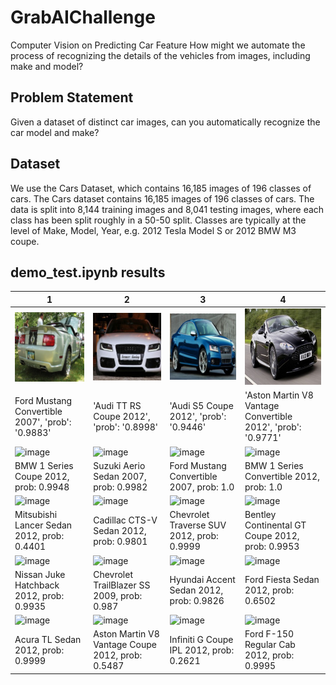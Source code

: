 # GrabAIChallenge

Computer Vision on Predicting Car Feature
How might we automate the process of recognizing the details of the vehicles from images, including make and model?

## Problem Statement
Given a dataset of distinct car images, can you automatically recognize the car model and make?

## Dataset
We use the Cars Dataset, which contains 16,185 images of 196 classes of cars. The Cars dataset contains 16,185 images of 196 classes of cars. The data is split into 8,144 training images and 8,041 testing images, where each class has been split roughly in a 50-50 split. Classes are typically at the level of Make, Model, Year, e.g. 2012 Tesla Model S or 2012 BMW M3 coupe.


## demo_test.ipynb results

1 | 2 | 3 | 4 |
|---|---|---|---|
|![image](https://github.com/AnggaPradiktas/GrabAIChallenge/blob/master/results_img/0.jpg)  | ![image](https://github.com/AnggaPradiktas/GrabAIChallenge/blob/master/results_img/1.jpg) | ![image](https://github.com/AnggaPradiktas/GrabAIChallenge/blob/master/results_img/2.jpg)|![image](https://github.com/AnggaPradiktas/GrabAIChallenge/blob/master/results_img/3.jpg) |
|Ford Mustang Convertible 2007', 'prob': '0.9883'|'Audi TT RS Coupe 2012', 'prob': '0.8998'|'Audi S5 Coupe 2012', 'prob': '0.9446'|'Aston Martin V8 Vantage Convertible 2012', 'prob': '0.9771'|
|![image](https://github.com/foamliu/Car-Recognition/raw/master/images/4_out.png)  | ![image](https://github.com/foamliu/Car-Recognition/raw/master/images/5_out.png) | ![image](https://github.com/foamliu/Car-Recognition/raw/master/images/6_out.png)|![image](https://github.com/foamliu/Car-Recognition/raw/master/images/7_out.png) |
|BMW 1 Series Coupe 2012, prob: 0.9948|Suzuki Aerio Sedan 2007, prob: 0.9982|Ford Mustang Convertible 2007, prob: 1.0|BMW 1 Series Convertible 2012, prob: 1.0|
|![image](https://github.com/foamliu/Car-Recognition/raw/master/images/8_out.png)  | ![image](https://github.com/foamliu/Car-Recognition/raw/master/images/9_out.png) | ![image](https://github.com/foamliu/Car-Recognition/raw/master/images/10_out.png)|![image](https://github.com/foamliu/Car-Recognition/raw/master/images/11_out.png)|
|Mitsubishi Lancer Sedan 2012, prob: 0.4401|Cadillac CTS-V Sedan 2012, prob: 0.9801|Chevrolet Traverse SUV 2012, prob: 0.9999|Bentley Continental GT Coupe 2012, prob: 0.9953|
|![image](https://github.com/foamliu/Car-Recognition/raw/master/images/12_out.png) | ![image](https://github.com/foamliu/Car-Recognition/raw/master/images/13_out.png)| ![image](https://github.com/foamliu/Car-Recognition/raw/master/images/14_out.png)|![image](https://github.com/foamliu/Car-Recognition/raw/master/images/15_out.png)|
|Nissan Juke Hatchback 2012, prob: 0.9935|Chevrolet TrailBlazer SS 2009, prob: 0.987|Hyundai Accent Sedan 2012, prob: 0.9826|Ford Fiesta Sedan 2012, prob: 0.6502|
|![image](https://github.com/foamliu/Car-Recognition/raw/master/images/16_out.png) | ![image](https://github.com/foamliu/Car-Recognition/raw/master/images/17_out.png)|![image](https://github.com/foamliu/Car-Recognition/raw/master/images/18_out.png) | ![image](https://github.com/foamliu/Car-Recognition/raw/master/images/19_out.png)|
|Acura TL Sedan 2012, prob: 0.9999|Aston Martin V8 Vantage Coupe 2012, prob: 0.5487|Infiniti G Coupe IPL 2012, prob: 0.2621|Ford F-150 Regular Cab 2012, prob: 0.9995|
